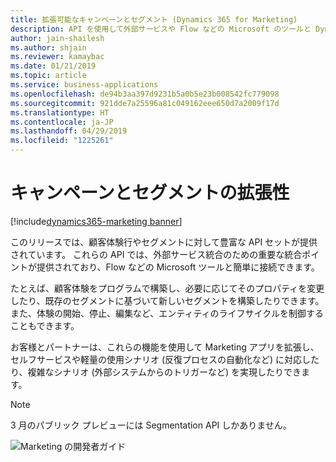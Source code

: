 ```yaml
---
title: 拡張可能なキャンペーンとセグメント (Dynamics 365 for Marketing)
description: API を使用して外部サービスや Flow などの Microsoft のツールと Dynamics 365 for Marketing を統合する
author: jain-shailesh
ms.author: shjain
ms.reviewer: kamaybac
ms.date: 01/21/2019
ms.topic: article
ms.service: business-applications
ms.openlocfilehash: de94b3aa397d9231b5a0b5e23b008542fc779098
ms.sourcegitcommit: 921dde7a25596a81c049162eee650d7a2009f17d
ms.translationtype: HT
ms.contentlocale: ja-JP
ms.lasthandoff: 04/29/2019
ms.locfileid: "1225261"
---
```

# <a name="extensibility-for-campaigns-and-segments"></a>キャンペーンとセグメントの拡張性
[!include[dynamics365-marketing banner](../includes/dynamics365-marketing.md)]


このリリースでは、顧客体験行やセグメントに対して豊富な API セットが提供されています。 これらの API では、外部サービス統合のための重要な統合ポイントが提供されており、Flow などの Microsoft ツールと簡単に接続できます。

たとえば、顧客体験をプログラムで構築し、必要に応じてそのプロパティを変更したり、既存のセグメントに基づいて新しいセグメントを構築したりできます。 また、体験の開始、停止、編集など、エンティティのライフサイクルを制御することもできます。

お客様とパートナーは、これらの機能を使用して Marketing アプリを拡張し、セルフサービスや軽量の使用シナリオ (反復プロセスの自動化など) に対応したり、複雑なシナリオ (外部システムからのトリガーなど) を実現したりできます。

 > [!NOTE]
 > 3 月のパブリック プレビューには Segmentation API しかありません。

![Marketing の開発者ガイド](media/extensibility-campaigns-segments-1.png "Marketing の開発者ガイド")
<!-- Picture 1 -->
